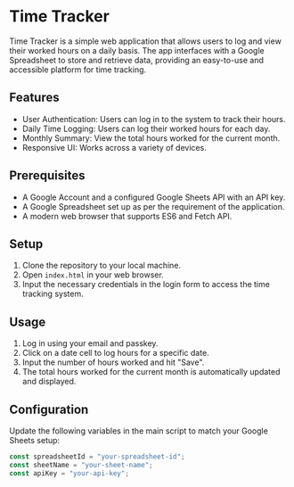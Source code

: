 # Time Tracker

Time Tracker is a simple web application that allows users to log and view their worked hours on a daily basis. The app interfaces with a Google Spreadsheet to store and retrieve data, providing an easy-to-use and accessible platform for time tracking.

## Features

- User Authentication: Users can log in to the system to track their hours.
- Daily Time Logging: Users can log their worked hours for each day.
- Monthly Summary: View the total hours worked for the current month.
- Responsive UI: Works across a variety of devices.

## Prerequisites

- A Google Account and a configured Google Sheets API with an API key.
- A Google Spreadsheet set up as per the requirement of the application.
- A modern web browser that supports ES6 and Fetch API.

## Setup

1. Clone the repository to your local machine.
2. Open `index.html` in your web browser.
3. Input the necessary credentials in the login form to access the time tracking system.

## Usage

1. Log in using your email and passkey.
2. Click on a date cell to log hours for a specific date.
3. Input the number of hours worked and hit "Save".
4. The total hours worked for the current month is automatically updated and displayed.

## Configuration

Update the following variables in the main script to match your Google Sheets setup:

```javascript
const spreadsheetId = "your-spreadsheet-id";
const sheetName = "your-sheet-name";
const apiKey = "your-api-key";

